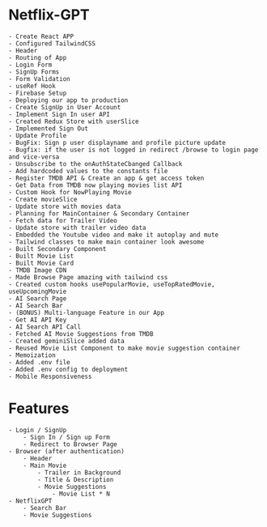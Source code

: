 # Netflix-GPT

    - Create React APP
    - Configured TailwindCSS
    - Header
    - Routing of App
    - Login Form
    - SignUp Forms
    - Form Validation
    - useRef Hook
    - Firebase Setup
    - Deploying our app to production
    - Create SignUp in User Account
    - Implement Sign In user API
    - Created Redux Store with userSlice
    - Implemented Sign Out
    - Update Profile
    - BugFix: Sign p user displayname and profile picture update
    - Bugfix: if the user is not logged in redirect /browse to login page and vice-versa
    - Unsubscribe to the onAuthStateCbanged Callback
    - Add hardcoded values to the constants file
    - Register TMDB API & Create an app & get access token
    - Get Data from TMDB now playing movies list API
    - Custom Hook for NowPlaying Movie
    - Create movieSlice
    - Update store with movies data
    - Planning for MainContainer & Secondary Container
    - Fetch data for Trailer Video
    - Update store with trailer video data
    - Embedded the Youtube video and make it autoplay and mute
    - Tailwind classes to make main container look awesome
    - Built Secondary Component
    - Built Movie List
    - Built Movie Card
    - TMDB Image CDN
    - Made Browse Page amazing with tailwind css
    - Created custom hooks usePopularMovie, useTopRatedMovie, useUpcomingMovie
    - AI Search Page
    - AI Search Bar
    - (BONUS) Multi-language Feature in our App
    - Get AI API Key
    - AI Search API Call
    - Fetched AI Movie Suggestions from TMDB
    - Created geminiSlice added data
    - Reused Movie List Component to make movie suggestion container
    - Memoization
    - Added .env file
    - Added .env config to deployment
    - Mobile Responsiveness

# Features

    - Login / SignUp
        - Sign In / Sign up Form
        - Redirect to Browser Page
    - Browser (after authentication)
        - Header
        - Main Movie
            - Trailer in Background
            - Title & Description
            - Movie Suggestions
                - Movie List * N
    - NetflixGPT
        - Search Bar
        - Movie Suggestions
